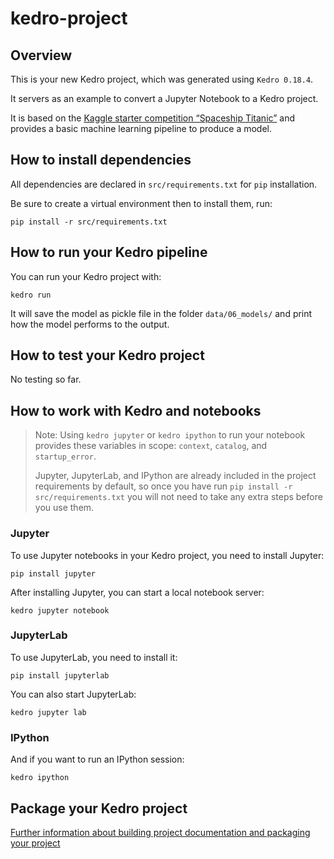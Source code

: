 # kedro-project

## Overview

This is your new Kedro project, which was generated using `Kedro 0.18.4`.

It servers as an example to convert a Jupyter Notebook to a Kedro project.

It is based on the [Kaggle starter competition “Spaceship Titanic”](https://www.kaggle.com/competitions/spaceship-titanic) and provides a basic machine learning pipeline to produce a model.

## How to install dependencies

All dependencies are declared in `src/requirements.txt` for `pip` installation.

Be sure to create a virtual environment then to install them, run:

```
pip install -r src/requirements.txt
```

## How to run your Kedro pipeline

You can run your Kedro project with:

```
kedro run
```

It will save the model as pickle file in the folder `data/06_models/` and print how the model performs to the output.

## How to test your Kedro project

No testing so far.

## How to work with Kedro and notebooks

> Note: Using `kedro jupyter` or `kedro ipython` to run your notebook provides these variables in scope: `context`, `catalog`, and `startup_error`.
>
> Jupyter, JupyterLab, and IPython are already included in the project requirements by default, so once you have run `pip install -r src/requirements.txt` you will not need to take any extra steps before you use them.

### Jupyter
To use Jupyter notebooks in your Kedro project, you need to install Jupyter:

```
pip install jupyter
```

After installing Jupyter, you can start a local notebook server:

```
kedro jupyter notebook
```

### JupyterLab
To use JupyterLab, you need to install it:

```
pip install jupyterlab
```

You can also start JupyterLab:

```
kedro jupyter lab
```

### IPython
And if you want to run an IPython session:

```
kedro ipython
```

## Package your Kedro project

[Further information about building project documentation and packaging your project](https://kedro.readthedocs.io/en/stable/tutorial/package_a_project.html)
